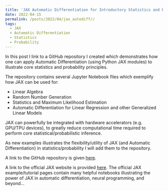 ```yaml
---
title: 'JAX Automatic Differentiation for Introductory Statistics and Probability'
date: 2022-04-15
permalink: /posts/2022/04/jax_autodiff//
tags:
  - JAX
  - Automatic Differentiation
  - Statistics
  - Probability
---
```


In this post I link to a GitHub repository I created which demonstrates how one can apply Automatic Differentiation (using Python JAX modules) to illustrate core statistics and probability principles.

The repository contains several Jupyter Notebook files which exemplify how JAX can be used for:
- Linear Algebra
- Random Number Generation
- Statistics and Maximum Likelihood Estimation
- Automatic Differentiation for Linear Regression and other Generalized Linear Models

JAX can powerfully be integrated with hardware accelerators (e.g. GPU/TPU devices), to greatly reduce computational time required to perform core statistical/probabilistic inference.

As new examples illustrates the flexibility/utility of JAX (and Automatic Differentiation) in statistics/probability I will add them to the repository.

A link to the GitHub repository is given [here](https://github.com/meaneych/JAX_Examples).

A link to the official JAX website is provided [here](https://github.com/google/jax). The official JAX example/tutorial pages contain many helpful notebooks illustrating the power of JAX in automatic differentiation, neural programming, and beyond... 

